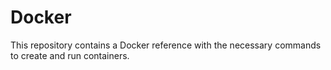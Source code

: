 # Docker

This repository contains a Docker reference with the necessary commands to create and run containers.

